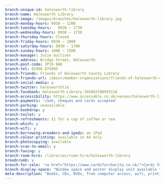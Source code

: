 ```yaml
---
branch-unique-id: halesworth-library
branch-name: Halesworth Library
branch-image: /images/branches/halesworth-library.jpg
branch-monday-hours: 0930 – 1200
branch-tuesday-hours:	0930 – 1730
branch-wednesday-hours: 0930 – 1730
branch-thursday-hours: Closed
branch-friday-hours: 0930 – 1800
branch-saturday-hours: 0930 – 1700
branch-sunday-hours: 1000 – 1500
branch-manager: Julie Gulliver
branch-address: Bridge Street, Halesworth
branch-post-code: IP19 8AD
branch-tel: 01986 875095
branch-friends: Friends of Halesworth County Library
branch-friends-url: /about/member-organisations/friends-of-halesworth-county-library
branch-social-media: y
branch-twitter: halesworthlib
branch-facebook: Halesworth-Library-391603700955116
branch-accessibility: https://www.accessable.co.uk/venues/halesworth-library
branch-payments: 'cash, cheques and cards accepted'
branch-parking: unavailable
branch-bookdrop: y
branch-toilet: y
branch-refreshments: £1 for a cup of coffee or tea
branch-which: y
branch-wifi: y
branch-borrowing-ereaders-and-ipads: an iPad
branch-colour-printing: available in A4 only
branch-photocopying: available
branch-scan-to-email: y
branch-faxing: y
branch-room-hire: /libraries/room-hire/halesworth-library
breadcrumb: y
branch-for-sale: '<a href="https://www.cardsforcharity.co.uk/">Cards for Good Causes</a>, stamps, cards, artwork, jewellery, books from local authors, reading glasses and accessories from ReadySpex, Halesworth Library bags, bookmarks and pens.'
branch-display-space: "Window space and poster display unit available to hire for posters and notices. Contact the library for more details."
meta-description: "Books, CDs, DVDs, free computer access, wifi, printing, scanning, room hire, children's activities, Lego Club, older people's activities, health & wellbeing groups."
---
```

